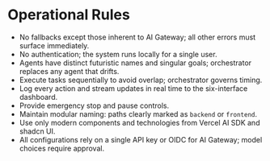 # Operational Rules

- No fallbacks except those inherent to AI Gateway; all other errors must surface immediately.
- No authentication; the system runs locally for a single user.
- Agents have distinct futuristic names and singular goals; orchestrator replaces any agent that drifts.
- Execute tasks sequentially to avoid overlap; orchestrator governs timing.
- Log every action and stream updates in real time to the six-interface dashboard.
- Provide emergency stop and pause controls.
- Maintain modular naming: paths clearly marked as `backend` or `frontend`.
- Use only modern components and technologies from Vercel AI SDK and shadcn UI.
- All configurations rely on a single API key or OIDC for AI Gateway; model choices require approval.
